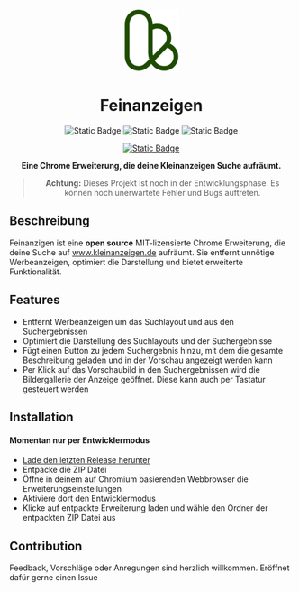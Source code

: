 <p align="center">
    <img src="./assets/ka.svg"
    width="100">
</p>

<h1 align="center">
Feinanzeigen
</h1>

<div align="center">

![Static Badge](https://img.shields.io/badge/version-1.1.3-blue?style=for-the-badge)
![Static Badge](https://img.shields.io/badge/license-MIT-orange?style=for-the-badge)
![Static Badge](https://img.shields.io/badge/contributers-1-red?style=for-the-badge)

<a href="https://buymeacoffee.com/simonsagstd">

![Static Badge](https://img.shields.io/badge/buy_me_a_coffee-FFDD00?style=for-the-badge&logo=buy-me-a-coffee&logoColor=black)

</a>

**Eine Chrome Erweiterung, die deine Kleinanzeigen Suche aufräumt.**

> **Achtung:** Dieses Projekt ist noch in der Entwicklungsphase. Es können noch unerwartete Fehler und Bugs auftreten.

</div>

## Beschreibung

Feinanzigen ist eine **open source** MIT-lizensierte Chrome Erweiterung, die deine Suche auf www.kleinanzeigen.de aufräumt. Sie entfernt unnötige Werbeanzeigen, optimiert die Darstellung und bietet erweiterte Funktionalität.

## Features

- Entfernt Werbeanzeigen um das Suchlayout und aus den Suchergebnissen
- Optimiert die Darstellung des Suchlayouts und der Suchergebnisse
- Fügt einen Button zu jedem Suchergebnis hinzu, mit dem die gesamte Beschreibung geladen und in der Vorschau angezeigt werden kann
- Per Klick auf das Vorschaubild in den Suchergebnissen wird die Bildergallerie der Anzeige geöffnet. Diese kann auch per Tastatur gesteuert werden

## Installation

#### Momentan nur per Entwicklermodus

- [Lade den letzten Release herunter](https://github.com/simonsagstetter/feinanzeigen/releases)
- Entpacke die ZIP Datei
- Öffne in deinem auf Chromium basierenden Webbrowser die Erweiterungseinstellungen
- Aktiviere dort den Entwicklermodus
- Klicke auf entpackte Erweiterung laden und wähle den Ordner der entpackten ZIP Datei aus

## Contribution

Feedback, Vorschläge oder Anregungen sind herzlich willkommen. Eröffnet dafür gerne einen Issue
